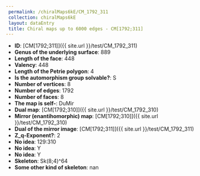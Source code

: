 ```yaml
--- 
 permalink: /chiralMaps6kE/CM_1792_311 
 collection: chiralMaps6kE
 layout: dataEntry
 title: Chiral maps up to 6000 edges - CM[1792;311]
---
```


- **ID**: [CM[1792;311]]({{ site.url }}/test/CM_1792_311)
- **Genus of the underlying surface**: 889
- **Length of the face**: 448
- **Valency**: 448
- **Length of the Petrie polygon**: 4
- **Is the automorphism group solvable?**: S
- **Number of vertices**: 8
- **Number of edges**: 1792
- **Number of faces**: 8
- **The map is self-**: DuMir
- **Dual map**: [CM[1792;310]]({{ site.url }}/test/CM_1792_310)
- **Mirror (enantihomorphic) map**: [CM[1792;310]]({{ site.url }}/test/CM_1792_310)
- **Dual of the mirror image**: [CM[1792;311]]({{ site.url }}/test/CM_1792_311)
- **Z_q-Exponent?**: 2
- **No idea**:  129:310
- **No idea**: Y
- **No idea**: Y
- **Skeleton**: Sk(8;4)^64
- **Some other kind of skeleton**: nan
